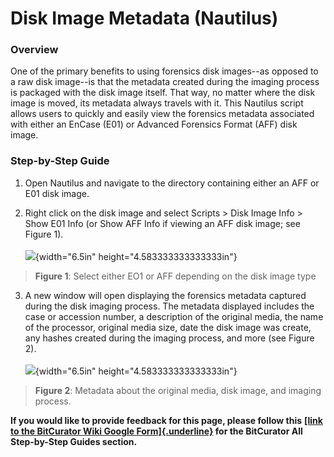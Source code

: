 # **Disk Image Metadata (Nautilus)**

### **Overview**

One of the primary benefits to using forensics disk images\--as opposed
to a raw disk image\--is that the metadata created during the imaging
process is packaged with the disk image itself. That way, no matter
where the disk image is moved, its metadata always travels with it. This
Nautilus script allows users to quickly and easily view the forensics
metadata associated with either an EnCase (E01) or Advanced Forensics
Format (AFF) disk image.

### **Step-by-Step Guide**

1.  Open Nautilus and navigate to the directory containing either an AFF
    or E01 disk image.

2.  Right click on the disk image and select Scripts \> Disk Image Info
    \> Show E01 Info (or Show AFF Info if viewing an AFF disk image; see
    Figure 1).\
    \
    ![](./media/image1.png){width="6.5in" height="4.583333333333333in"}

> **Figure 1**: Select either EO1 or AFF depending on the disk image
> type

3.  A new window will open displaying the forensics metadata captured
    during the disk imaging process. The metadata displayed includes the
    case or accession number, a description of the original media, the
    name of the processor, original media size, date the disk image was
    create, any hashes created during the imaging process, and more (see
    Figure 2).\
    \
    ![](./media/image2.png){width="6.5in" height="4.583333333333333in"}

> **Figure 2**: Metadata about the original media, disk image, and
> imaging process.

**If you would like to provide feedback for this page, please follow
this** **[[link to the BitCurator Wiki Google
Form]{.underline}](https://docs.google.com/forms/d/e/1FAIpQLSelmRx1VmgDEg3dU5_8cXZy9MZ5v8_sAl-Ur2nPFLAi6Lvu2w/viewform?usp=sf_link)
for the BitCurator All Step-by-Step Guides section.**
